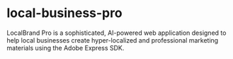 # local-business-pro
LocalBrand Pro is a sophisticated, AI-powered web application designed to help local businesses create hyper-localized and professional marketing materials using the Adobe Express SDK.
